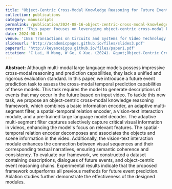 ```yaml
---
title: "Object-Centric Cross-Modal Knowledge Reasoning for Future Event Prediction in Videos"
collection: publications
category: manuscripts
permalink: /publication/2024-08-16-object-centric-cross-modal-knowledge-reasoning
excerpt: 'This paper focuses on leveraging object-centric cross-modal knowledge reasoning for predicting future events in videos.'
date: 2024-08-16
venue: 'IEEE Transactions on Circuits and Systems for Video Technology'
slidesurl: 'http://academicpages.github.io/files/slides3.pdf'
paperurl: 'http://keyancaigou.github.io/files/paper1.pdf'
citation: 'C Lai, H Wang, W Ge, X Xue. (2024). &quot;Object-Centric Cross-Modal Knowledge Reasoning for Future Event Prediction in Videos.&quot; <i>IEEE Transactions on Circuits and Systems for Video Technology</i>.'
---
```


**Abstract:** Although multi-modal large language models possess impressive cross-modal reasoning and prediction capabilities, they lack a unified and rigorous evaluation standard. In this paper, we introduce a future event prediction task to assess the cross-modal temporal prediction capabilities of these models. This task requires the model to generate descriptions of events that may occur in the future based on input video.
To tackle this new task, we propose an object-centric cross-modal knowledge reasoning framework, which combines a basic information encoder, an adaptive multi-segment filter, a spatial-temporal relation encoder, a vision-text interaction module, and a pre-trained large language model decoder. The adaptive multi-segment filter captures selectively capture critical visual information in videos, enhancing the model's focus on relevant features. The spatial-temporal relation encoder decomposes and associates the objects and scene information in the video. Additionally, the vision-text interaction module enhances the connection between visual sequences and their corresponding textual narratives, ensuring semantic coherence and consistency.
To evaluate our framework, we constructed a dataset containing descriptions, dialogues of future events, and object-centric event reasoning chains. Experimental results indicate that the proposed framework outperforms all previous methods for future event prediction. Ablation studies further demonstrate the effectiveness of the designed modules.

